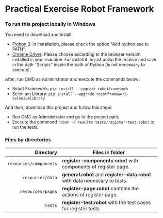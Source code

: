 # Practical Exercise Robot Framework

### To run this project locally in Windows

You need to download and install:

- [Python 3](https://www.python.org/downloads/). In installation, please check the option "Add python.exe to PATH".
- [Chrome Driver](https://chromedriver.chromium.org/downloads): Please choose according to the browser version installed in your machine. For install it, is just unzip the archive and save in the path "Scripts" inside the path of Python (is not necessary to execute).

After, run CMD as Administrator and execute the commands below:

- Robot Framework: `pip install --upgrade robotframework`
- Selenium Library: `pip install --upgrade robotframework-seleniumlibrary` 

And then, download this project and follow this steps:

- Run CMD as Administrator and go to the project path;
- Execute the command `robot -d results tests/register-test.robot` to run the tests.

 
### Files by directories


|               Directory | Files in folder                                                               |
| ----------------------: | ----------------------------------------------------------------------------- |
|    `resources/components` | **register-components.robot** with components of register page.         |
|    `resources/data` | **general.robot** and **register-data.robot** with data necessary to tests.        |
|    `resources/pages` | **register-page.robot** contains the actions of register page.        |
|         `tests` | **register-test.robot** with the test cases for register tests.                       |
